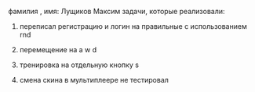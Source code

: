 фамилия , имя:
Лущиков Максим
задачи, которые реализовали:
1) переписал регистрацию и логин на правильные с использованием rnd
2) перемещение на a w d
3) тренировка на отдельную кнопку s

4) смена скина
в мультиплеере не тестировал